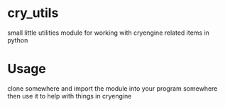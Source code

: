 # cry_utils
small little utilities module for working with cryengine related items in python

# Usage
clone somewhere and import the module into your program somewhere then use it to help with things in cryengine
